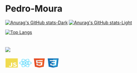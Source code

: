 # Pedro-Moura
[![Anurag's GitHub stats-Dark](https://github-readme-stats.vercel.app/api?username=Pedrophom&show_icons=true&rank_icon=github&theme=dark#gh-dark-mode-only)](https://github.com/Pedrophom/github-readme-stats#gh-dark-mode-only)
[![Anurag's GitHub stats-Light](https://github-readme-stats.vercel.app/api?username=Pedrophom&show_icons=true&rank_icon=github&theme=default#gh-light-mode-only)](https://github.com/Pedrophom/github-readme-stats#gh-light-mode-only)

[![Top Langs](https://github-readme-stats.vercel.app/api/top-langs/?username=Pedrophom)](https://github.com/Pedrophom/github-readme-stats)
#
 <div> 
  <a href="https://www.instagram.com/pedromoura148/" target="_blank"><img src="https://img.shields.io/badge/-Instagram-%23E4405F?style=for-the-badge&logo=instagram&logoColor=white" target="_blank"></a>
</div>

<div style="display: inline_block"><br>
  <img align="center" alt="Rafa-Js" height="30" width="40" src="https://raw.githubusercontent.com/devicons/devicon/master/icons/javascript/javascript-plain.svg">
  <img align="center" alt="Rafa-React" height="30" width="40" src="https://raw.githubusercontent.com/devicons/devicon/master/icons/react/react-original.svg">
  <img align="center" alt="Rafa-HTML" height="30" width="40" src="https://raw.githubusercontent.com/devicons/devicon/master/icons/html5/html5-original.svg">
  <img align="center" alt="Rafa-CSS" height="30" width="40" src="https://raw.githubusercontent.com/devicons/devicon/master/icons/css3/css3-original.svg">
</div>

